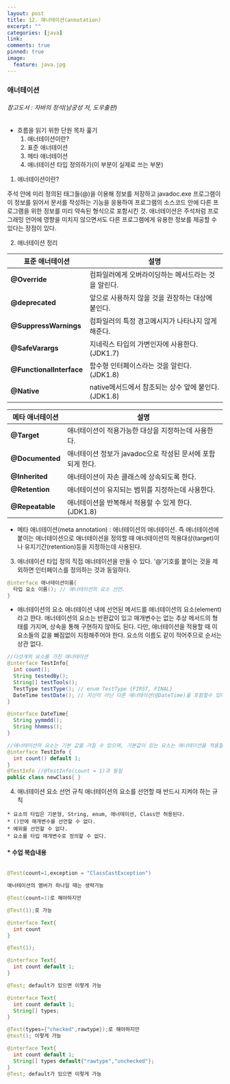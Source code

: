 ```yaml
---
layout: post
title: 12. 애너테이션(annotation)
excerpt: ""
categories: [java]
link:
comments: true
pinned: true
image:
  feature: java.jpg
---
```

### 애너테이션
###### 참고도서 : 자바의 정석(남궁성 저, 도우출판)

* 흐름을 읽기 위한 단원 목차 훑기
  1. 애너테이션이란?
  2. 표준 애너테이션
  3. 메타 애너테이션
  4. 애너테이션 타입 정의하기(이 부분이 실제로 쓰는 부분)

1. 애너테이션이란?

주석 안에 미리 정의된 태그들(@)을 이용해 정보를 저장하고 javadoc.exe 프로그램이 이 정보를 읽어서 문서를 작성하는 기능을 응용하여 프로그램의 소스코드 안에 다른 프로그램을 위한 정보를 미리 약속된 형식으로 포함시킨 것. 애너테이션은 주석처럼 프로그래밍 언어에 영향을 미치지 않으면서도 다른 프로그램에게 유용한 정보를 제공할 수 있다는 장점이 있다.

2. 애너테이션 정리

| <center>표준 애너테이션</center> | <center>설명</center>                 |
| :------------------------ | :---------------------------------- |
| **@Override**             | 컴파일러에게 오버라이딩하는 메서드라는 것을 알린다.        |
| **@deprecated**           | 앞으로 사용하지 않을 것을 권장하는 대상에 붙인다.        |
| **@SuppressWarnings**     | 컴파일러의 특정 경고메시지가 나타나지 않게 해준다.        |
| **@SafeVarargs**          | 지네릭스 타입의 가변인자에 사용한다.(JDK1.7)        |
| **@FunctionalInterface**  | 함수형 인터페이스라는 것을 알린다.(JDK1.8)         |
| **@Native**               | native메서드에서 참조되는 상수 앞에 붙인다.(JDK1.8) |

| <center>메타 애너테이션</center> | <center>설명</center>                  |
| :------------------------ | :----------------------------------- |
| **@Target**               | 애너테이션이 적용가능한 대상을 지정하는데 사용한다.         |
| **@Documented**           | 애너테이션 정보가 javadoc으로 작성된 문서에 포함되게 한다. |
| **@Inherited**            | 애너테이션이 자손 클래스에 상속되도록 한다.             |
| **@Retention**            | 애너테이션이 유지되는 범위를 지정하는데 사용한다.          |
| **@Repeatable**           | 애너테이션을 반복해서 적용할 수 있게 한다.(JDK1.8)     |

* 메타 애너테이션(meta annotation) : 애너테이션의 애너테이션. 즉 애너테이션에 붙이는 애너테이션으로 애너테이션을 정의할 때 애너테이션의 적용대상(target)이나 유지기간(retention)등을 지정하는데 사용된다.

3. 애너테이션 타입 정의
  직접 애너테이션을 만들 수 있다. '@'기호를 붙이는 것을 제외하면 인터페이스를 정의하는 것과 동일하다.

~~~java
@interface 애너테이션이름{
  타입 요소 이름(); // 애너테이션의 요소 선언.
}
~~~

* 애너테이션의 요소
  애너테이션 내에 선언된 메서드를 애너테이션의 요소(element)라고 한다. 애너테이션의 요소는 반환값이 있고 매개변수는 없는 추상 메서드의 형태를 가지며, 상속을 통해 구현하지 않아도 된다. 다만, 애너테이션을 적용할 때 이 요소들의 값을 빠짐없이 지정해주어야 한다. 요소의 이름도 같이 적어주므로 순서는 상관 없다.

~~~java
//다섯개의 요소를 가진 애너테이션
@interface TestInfo{
  int count();
  String testedBy();
  String[] testTools();
  TestType testType(); // enum TestType {FIRST, FINAL}
  DateTime testDate(); // 자신이 아닌 다른 애너테이션(@DateTime)을 포함할수 있다.
}

@interface DateTime{
  String yymmdd();
  String hhmmss();
}

//애너테이션의 요소는 기본 값을 가질 수 있으며, 기본값이 있는 요소는 애너테이션을 적용할 때 값을 지정하지 않으면 기본값 사용(기본값은 null을 제외한 모든 리터럴이 가능)
@interface TestInfo {
  int count() default 1;
}
@TestInfo //@TestInfo(count = 1)과 동일
public class newClass{ }
~~~

4. 애너테이션 요소 선언 규칙
  애너테이션의 요소를 선언할 때 반드시 지켜야 하는 규칙
```
* 요소의 타입은 기본형, String, enum, 애너테이션, Class만 허용된다.
* ()안에 매개변수를 선언할 수 없다.
* 예외를 선언할 수 없다.
* 요소를 타입 매개변수로 정의할 수 없다.
```

<h4>* 수업 복습내용</h4>

~~~java

@Test(count=1,exception = "ClassCastException")

애너테이션의 멤버가 하나일 때는 생략가능

@Test(count=1)로 해야하지만

@Test(1);로 가능

@interface Text{
  int count
}

@Test(1);

@interface Text{
  int count default 1;
}

@Test; default가 있으면 이렇게 가능

@interface Text{
  int count default 1;
  String[] types;
}

@Test(types={"checked",rawtype});로 해야하지만
@test(); 이렇게 가능

@interface Text{
  int count default 1;
  String[] types default{"rawtype","unchecked"};
}
@Test; default가 있으면 이렇게 가능
~~~
